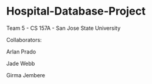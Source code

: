 # Hospital-Database-Project

Team 5 - CS 157A - San Jose State University

Collaborators:

Arlan Prado

Jade Webb

Girma Jembere

